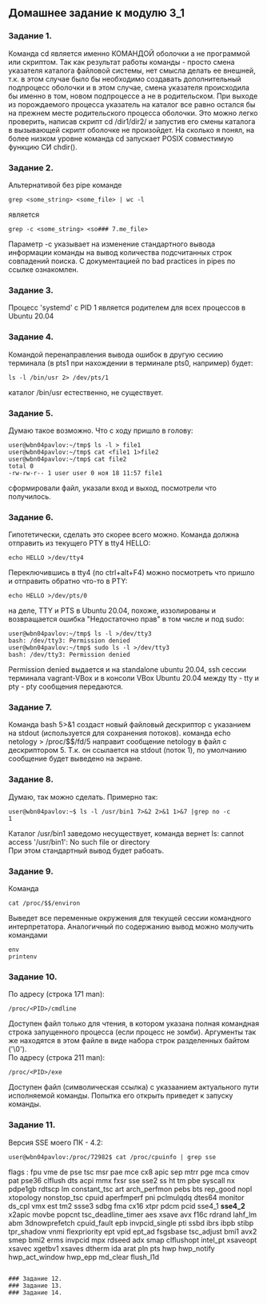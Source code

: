 Домашнее задание к модулю 3_1 
------------

### Задание 1. 
Команда cd является именно КОМАНДОЙ оболочки а не программой или скриптом. Так как результат работы команды - просто смена указателя каталога файловой системы, нет смысла делать ее внешней, т.к. в этом случае было бы необходимо создавать дополнительный подпроцесс оболочки и в этом случае, смена указателя происходила бы именно в том, новом подпроцессе а не в родительском. При выходе из порождаемого процесса указатель на каталог все равно остался бы на прежнем месте родительского процесса оболочки. Это можно легко проверить, написав скрипт cd /dir1/dir2/ и запустив его смены каталога в вызывающей скрипт оболочке не произойдет. На сколько я понял, на более низком уровне команда cd запускает POSIX совместимую функцию СИ chdir(). 

### Задание 2.
Альтернативой без pipe команде 
~~~
grep <some_string> <some_file> | wc -l
~~~
является  
~~~
grep -с <some_string> <so### 7.me_file>
~~~
Параметр -с указывает на изменение стандартного вывода информации команды на вывод количества подсчитанных строк совпадений поиска.
С документацией по bad practices in pipes по ссылке ознакомлен.  
### Задание 3.
Процесс 'systemd' с PID 1 является родителем для всех процессов в Ubuntu 20.04
### Задание 4.
Командой перенаправления вывода ошибок в другую сесиию терминала (в pts1 при нахождении в терминале pts0, например) будет:  
~~~
ls -l /bin/usr 2> /dev/pts/1
~~~
каталог /bin/usr естественно, не существует.
### Задание 5.
Думаю такое возможно. Что с ходу пришло в голову:
~~~
user@wbn04pavlov:~/tmp$ ls -l > file1
user@wbn04pavlov:~/tmp$ cat <file1 1>file2
user@wbn04pavlov:~/tmp$ cat file2
total 0
-rw-rw-r-- 1 user user 0 ноя 18 11:57 file1
~~~
сформировали файл, указали вход и выход, посмотрели что получилось.
### Задание 6.
Гипотетически, сделать это скорее всего можно. Команда должна отправить из текущего PTY в tty4 HELLO:
~~~
echo HELLO >/dev/tty4
~~~
Переключившись в tty4 (по ctrl+alt+F4) можно посмотреть что пришло и отправить обратно что-то в PTY:
~~~
echo HELLO >/dev/pts/0
~~~
на деле, TTY и PTS в Ubuntu 20.04, похоже, иззолированы и возвращается ошибка "Недостаточно прав" в том числе и под sudo:
~~~
user@wbn04pavlov:~/tmp$ ls -l >/dev/tty3
bash: /dev/tty3: Permission denied
user@wbn04pavlov:~/tmp$ sudo ls -l >/dev/tty3
bash: /dev/tty3: Permission denied
~~~
Permission denied выдается и на standalone ubuntu 20.04, ssh сессии терминала vagrant-VBox и в консоли VBox Ubuntu 20.04
между tty - tty и pty - pty сообщения передаются.
### Задание 7.
Команда bash 5>&1 создаст новый файловый дескриптор с указанием на stdout (используется для сохранения потоков). команда echo netology > /proc/$$/fd/5 направит сообщение netology в файл с дескриптором 5. Т.к. он ссылается на stdout (поток 1), по умолчанию сообщение будет выведено на экране.
### Задание 8.
Думаю, так можно сделать. Примерно так:
~~~
user@wbn04pavlov:~$ ls -l /usr/bin1 7>&2 2>&1 1>&7 |grep no -c
1
~~~
Каталог /usr/bin1 заведомо несуществует, команда вернет ls: cannot access '/usr/bin1': No such file or directory  
При этом стандартный вывод будет рабоать.
### Задание 9.
Команда 
~~~
cat /proc/$$/environ
~~~
Выведет все переменные окружения для текущей сессии командного интерпретатора.
Аналогичный по содержанию вывод можно молучить командами
~~~
env
printenv
~~~
### Задание 10.
По адресу (строка 171 man):
~~~
/proc/<PID>/cmdline
~~~
Доступен файл только для чтения, в котором указана полная командная строка запущенного процесса (если процесс не зомби). Аргументы так же находятся в этом файле в виде набора строк разделенных байтом ('\0').  
По адресу (строка 211 man):
~~~
/proc/<PID>/exe
~~~
Доступен файл (символическая ссылка) с указаанием актуального пути исполняемой команды. Попытка его открыть приведет к запуску команды. 
### Задание 11.
Версия SSE моего ПК - 4.2:
~~~
user@wbn04pavlov:/proc/72982$ cat /proc/cpuinfo | grep sse
~~~
flags		: fpu vme de pse tsc msr pae mce cx8 apic sep mtrr pge mca cmov pat pse36 clflush dts acpi mmx fxsr sse sse2 ss ht tm pbe syscall nx pdpe1gb rdtscp lm constant_tsc art arch_perfmon pebs bts rep_good nopl xtopology nonstop_tsc cpuid aperfmperf pni pclmulqdq dtes64 monitor ds_cpl vmx est tm2 ssse3 sdbg fma cx16 xtpr pdcm pcid sse4_1 <strong>sse4_2</strong> x2apic movbe popcnt tsc_deadline_timer aes xsave avx f16c rdrand lahf_lm abm 3dnowprefetch cpuid_fault epb invpcid_single pti ssbd ibrs ibpb stibp tpr_shadow vnmi flexpriority ept vpid ept_ad fsgsbase tsc_adjust bmi1 avx2 smep bmi2 erms invpcid mpx rdseed adx smap clflushopt intel_pt xsaveopt xsavec xgetbv1 xsaves dtherm ida arat pln pts hwp hwp_notify hwp_act_window hwp_epp md_clear flush_l1d

~~~

### Задание 12.
### Задание 13.
### Задание 14.
